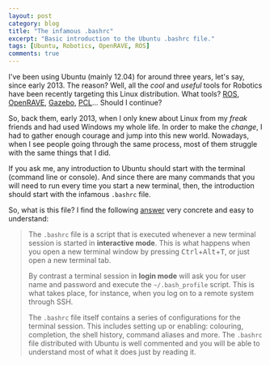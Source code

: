 ```yaml
---
layout: post
category: blog
title: "The infamous .bashrc"
excerpt: "Basic introduction to the Ubuntu .bashrc file."
tags: [Ubuntu, Robotics, OpenRAVE, ROS]
comments: true
---
```


I've been using Ubuntu (mainly 12.04) for around three years, let's say, since early 2013. The reason? Well, all the *cool* and *useful* tools for Robotics have been recently targeting this Linux distribution. What tools? [ROS](http://www.ros.org/), [OpenRAVE](http://openrave.org/), [Gazebo](http://gazebosim.org/), [PCL](http://pointclouds.org/)... Should I continue?

So, back them, early 2013, when I only knew about Linux from my *freak* friends and had used Windows my whole life. In order to make the *change*, I had to gather enough courage and jump into this new world. Nowadays, when I see people going through the same process, most of them struggle with the same things that I did.

If you ask me, any introduction to Ubuntu should start with the terminal (command line or console). And since there are many commands that you will need to run every time you start a new terminal, then, the introduction should start with the infamous `.bashrc` file.

So, what is this file? I find the following <a href="http://askubuntu.com/a/540689" target="_blank">answer</a> very concrete and easy to understand:

> The `.bashrc` file is a script that is executed whenever a new terminal session is started in **interactive mode**. This is what happens when you open a new terminal window by pressing <kbd>Ctrl</kbd>+<kbd>Alt</kbd>+<kbd>T</kbd>, or just open a new terminal tab. 
>
> By contrast a terminal session in **login mode** will ask you for user name and password and execute the `~/.bash_profile` script. This is what takes place, for instance, when you log on to a remote system through SSH.
>
> The `.bashrc` file itself contains a series of configurations for the terminal session. This includes setting up or enabling: colouring, completion, the shell history, command aliases and more. The `.bashrc` file distributed with Ubuntu is well commented and you will be able to understand most of what it does just by reading it.

